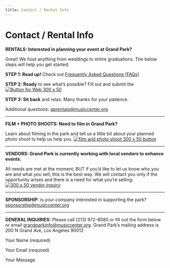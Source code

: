 ```yaml
---
title: Contact / Rental Info
---
```


Contact / Rental Info
=====================

**RENTALS: Interested in planning your event at Grand Park?**

Great! We host anything from weddings to entire graduations. The below steps will help you get started:

**STEP 1: Read up!** Check out [Frequently Asked Questions (FAQs)](https://grandparkla.org/wp-content/uploads/2012/09/FAQs.-For-Website.-Jan-2016.pdf)

**STEP 2:** **Ready** to see what’s possible? Fill out and submit the [![Button for Web 300 x 50](https://grandparkla.org/wp-content/uploads/2012/09/Button-for-Web-300-x-50.jpg)](https://docs.google.com/forms/d/1dbi1DBdRRkFe5EzJ7tjhtt9VPhrnaVtFtNTQiEffYvY/viewform?usp=send_form)

**STEP 3: Sit back** and relax. Many thanks for your patience.

Additional questions: [gprentals@musiccenter.org](mailto:gprentals@musiccenter.org)

* * *

**FILM + PHOTO SHOOTS: Need to film in Grand Park?**

Learn about filming in the park and tell us a little bit about your planned photo shoot to help us help you. [![film and photo shoot 300 x 50 button](https://grandparkla.org/wp-content/uploads/2015/08/film-and-photo-shoot-300-x-50-button.jpg)](https://docs.google.com/forms/d/1WXV1JURZdfIIjBqFqwSWOQ8pyboJRp9_0M_zUio4QiE/viewform)

* * *

**VENDORS: Grand Park is currently working with local vendors to enhance events.**

All needs are met at the moment, BUT if you’d like to let us know who you are and what you sell, this is the best way. We will contact you only if the opportunity arises and there is a need for what you’re selling: [![300 x 50 vendor inquiry](https://grandparkla.org/wp-content/uploads/2012/09/300-x-50-vendor-inquiry.jpg)](https://docs.google.com/forms/d/1nETieVIcp_6Ijb_waW-UNpZO08NzK0wS7KmAkdJ98TE/viewform)

* * *

**SPONSORSHIP:** is your company interested in supporting the park? [sponsorship@musiccenter.org](mailto:sponsorship@musiccenter.org)

* * *

**GENERAL INQUIRIES:** Please call (213) 972-8080 or fill out the form below or email [grandparkinfo@musiccenter.org](mailto:grandparkinfo@musiccenter.org). Grand Park’s mailing address is 200 N Grand Ave, Los Angeles 90012

     

Your Name (required)  

Your Email (required)  

Your Message  

